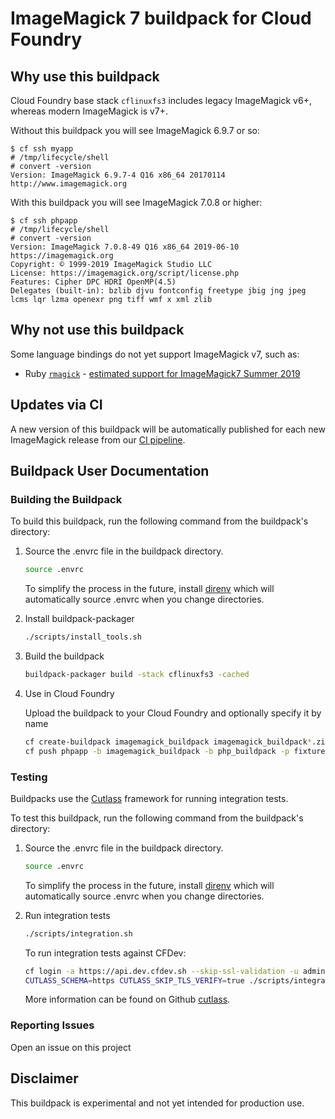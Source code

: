 # ImageMagick 7 buildpack for Cloud Foundry

## Why use this buildpack

Cloud Foundry base stack `cflinuxfs3` includes legacy ImageMagick v6+, whereas modern ImageMagick is v7+.

Without this buildpack you will see ImageMagick 6.9.7 or so:

```plain
$ cf ssh myapp
# /tmp/lifecycle/shell
# convert -version
Version: ImageMagick 6.9.7-4 Q16 x86_64 20170114 http://www.imagemagick.org
```

With this buildpack you will see ImageMagick 7.0.8 or higher:

```plain
$ cf ssh phpapp
# /tmp/lifecycle/shell
# convert -version
Version: ImageMagick 7.0.8-49 Q16 x86_64 2019-06-10 https://imagemagick.org
Copyright: © 1999-2019 ImageMagick Studio LLC
License: https://imagemagick.org/script/license.php
Features: Cipher DPC HDRI OpenMP(4.5)
Delegates (built-in): bzlib djvu fontconfig freetype jbig jng jpeg lcms lqr lzma openexr png tiff wmf x xml zlib
```

## Why not use this buildpack

Some language bindings do not yet support ImageMagick v7, such as:

* Ruby [`rmagick`](https://github.com/rmagick/rmagick) - [estimated support for ImageMagick7 Summer 2019](https://github.com/rmagick/rmagick/issues/256)

## Updates via CI

A new version of this buildpack will be automatically published for each new ImageMagick release from our [CI pipeline](https://ci2.starkandwayne.com/teams/cfcommunity/pipelines/imagemagick-buildpack).

## Buildpack User Documentation

### Building the Buildpack

To build this buildpack, run the following command from the buildpack's directory:

1. Source the .envrc file in the buildpack directory.

    ```bash
    source .envrc
    ```

    To simplify the process in the future, install [direnv](https://direnv.net/) which will automatically source .envrc when you change directories.

1. Install buildpack-packager

    ```bash
    ./scripts/install_tools.sh
    ```

1. Build the buildpack

    ```bash
    buildpack-packager build -stack cflinuxfs3 -cached
    ```

1. Use in Cloud Foundry

    Upload the buildpack to your Cloud Foundry and optionally specify it by name

    ```bash
    cf create-buildpack imagemagick_buildpack imagemagick_buildpack*.zip 100
    cf push phpapp -b imagemagick_buildpack -b php_buildpack -p fixtures/phpapp
    ```

### Testing

Buildpacks use the [Cutlass](https://github.com/cloudfoundry/libbuildpack/cutlass) framework for running integration tests.

To test this buildpack, run the following command from the buildpack's directory:

1. Source the .envrc file in the buildpack directory.

    ```bash
    source .envrc
    ```

    To simplify the process in the future, install [direnv](https://direnv.net/) which will automatically source .envrc when you change directories.

1. Run integration tests

    ```bash
    ./scripts/integration.sh
    ```

    To run integration tests against CFDev:

    ```bash
    cf login -a https://api.dev.cfdev.sh --skip-ssl-validation -u admin -p admin
    CUTLASS_SCHEMA=https CUTLASS_SKIP_TLS_VERIFY=true ./scripts/integration.sh
    ```

    More information can be found on Github [cutlass](https://github.com/cloudfoundry/libbuildpack/cutlass).

### Reporting Issues

Open an issue on this project

## Disclaimer

This buildpack is experimental and not yet intended for production use.
